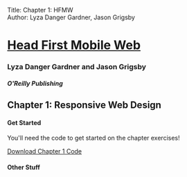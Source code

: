 Title: Chapter 1: HFMW  
Author: Lyza Danger Gardner, Jason Grigsby  

# [Head First Mobile Web](http://www.hf-mw.com "Head First Mobile Web")
### Lyza Danger Gardner and Jason Grigsby
##### O'Reilly Publishing

## Chapter 1: Responsive Web Design

#### Get Started
You'll need the code to get started on the chapter exercises!

[Download Chapter 1 Code](chapter1.zip "download")

#### Other Stuff